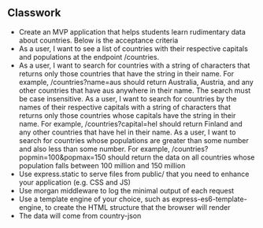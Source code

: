## Classwork
- Create an MVP application that helps students learn rudimentary data about countries. Below is the acceptance criteria
- As a user, I want to see a list of countries with their respective capitals and populations at the endpoint /countries.
- As a user, I want to search for countries with a string of characters that returns only those countries that have the string in their name. For example, /countries?name=aus should return Australia, Austria, and any other countries that have aus anywhere in their name. The search must be case insensitive.
As a user, I want to search for countries by the names of their respective capitals with a string of characters that returns only those countries whose capitals have the string in their name. For example, /countries?capital=hel should return Finland and any other countries that have hel in their name.
As a user, I want to search for countries whose populations are greater than some number and also less than some number. For example, /countries?popmin=100&popmax=150 should return the data on all countries whose population falls between 100 million and 150 million
- Use express.static to serve files from public/ that you need to enhance your application (e.g. CSS and JS)
- Use morgan middleware to log the minimal output of each request
- Use a template engine of your choice, such as express-es6-template-engine, to create the HTML structure that the browser will render
- The data will come from country-json